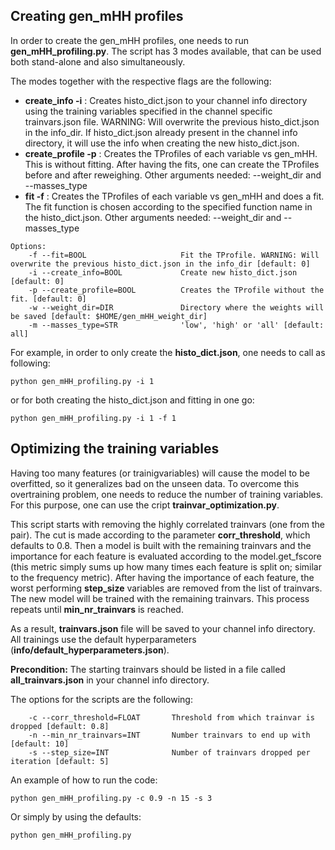 ## Creating gen_mHH profiles

In order to create the gen_mHH profiles, one needs to run **gen_mHH_profiling.py**.
The script has 3 modes available, that can be used both stand-alone and also simultaneously.

The modes together with the respective flags are the following:
* **create_info -i** : Creates histo_dict.json to your channel info directory using the training variables specified in the channel specific trainvars.json file. WARNING: Will overwrite the previous histo_dict.json in the info_dir. If histo_dict.json already present in the channel info directory, it will use the info when creating the new histo_dict.json.
* **create_profile -p** : Creates the TProfiles of each variable vs gen_mHH. This is without fitting. After having the fits, one can create the TProfiles before and after reweighing. Other arguments needed: --weight_dir and --masses_type
* **fit -f** : Creates the TProfiles of each variable vs gen_mHH and does a fit. The fit function is chosen according to the specified function name in the histo_dict.json. Other arguments needed: --weight_dir and --masses_type


````console
Options:
    -f --fit=BOOL                     Fit the TProfile. WARNING: Will overwrite the previous histo_dict.json in the info_dir [default: 0]
    -i --create_info=BOOL             Create new histo_dict.json [default: 0]
    -p --create_profile=BOOL          Creates the TProfile without the fit. [default: 0]
    -w --weight_dir=DIR               Directory where the weights will be saved [default: $HOME/gen_mHH_weight_dir]
    -m --masses_type=STR              'low', 'high' or 'all' [default: all]
````

For example, in order to only create the **histo_dict.json**, one needs to call as following:

````console
python gen_mHH_profiling.py -i 1
````

or for both creating the histo_dict.json and fitting in one go:

````console
python gen_mHH_profiling.py -i 1 -f 1
````


## Optimizing the training variables

Having too many features (or trainigvariables) will cause the model to be overfitted, so it generalizes bad on the unseen data.
To overcome this overtraining problem, one needs to reduce the number of training variables.
For this purpose, one can use the cript **trainvar_optimization.py**.

This script starts with removing the highly correlated trainvars (one from the pair). The cut is made according to the parameter **corr_threshold**, which defaults to 0.8.
Then a model is built with the remaining trainvars and the importance for each feature is evaluated according to the model.get_fscore (this metric simply sums up how many times each feature is split on; similar to the frequency metric).
After having the importance of each feature, the worst performing **step_size** variables are removed from the list of trainvars.
The new model will be trained with the remaining trainvars. This process repeats until **min_nr_trainvars** is reached.

As a result, **trainvars.json** file will be saved to your channel info directory. All trainings use the default hyperparameters (**info/default_hyperparameters.json**).

**Precondition:** The starting trainvars should be listed in a file called **all_trainvars.json** in your channel info directory.

The options for the scripts are the following:

````console
    -c --corr_threshold=FLOAT       Threshold from which trainvar is dropped [default: 0.8]
    -n --min_nr_trainvars=INT       Number trainvars to end up with [default: 10]
    -s --step_size=INT              Number of trainvars dropped per iteration [default: 5]
````

An example of how to run the code:

````console
python gen_mHH_profiling.py -c 0.9 -n 15 -s 3
````

Or simply by using the defaults:

````console
python gen_mHH_profiling.py
````